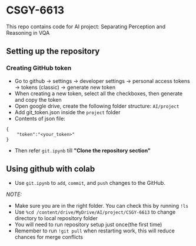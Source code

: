 # CSGY-6613
This repo contains code for AI project: Separating Perception and Reasoning in VQA

## Setting up the repository

### Creating GitHub token

- Go to github -> settings -> developer settings -> personal access tokens -> tokens (classic) -> generate new token
- When creating a new token, select all the checkboxes, then generate and copy the token
- Open google drive, create the following folder structure: `AI/project`
- Add git_token.json inside the `project` folder
- Contents of json file:

```
{
    "token":"<your_token>"
}
```
- Then refer `git.ipynb` till **"Clone the repository section"**

## Using github with colab

- Use `git.ipynb` to `add`, `commit`, and `push` changes to the GitHub.


*NOTE:*
- Make sure you are in the right folder. You can check this by running `!ls`
- Use `%cd /content/drive/MyDrive/AI/project/CSGY-6613` to change directory to local repository folder
- You will need to run repository setup just once(the first time)
- Remember to run `!git pull` when restarting work, this will reduce chances for merge conflicts
